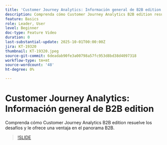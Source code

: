 ```yaml
---
title: 'Customer Journey Analytics: Información general de B2B edition'
description: Comprenda cómo Customer Journey Analytics B2B edition resuelve los desafíos y le ofrece una ventaja en el panorama B2B.
feature: Basics
role: Leader, User
level: Beginner
doc-type: Feature Video
duration: 0
last-substantial-update: 2025-10-01T00:00:00Z
jira: KT-19320
thumbnail: KT-19320.jpeg
source-git-commit: 6deadab90fe3a00798a57fc953d8bd38d4097318
workflow-type: tm+mt
source-wordcount: '48'
ht-degree: 0%

---
```



# Customer Journey Analytics: Información general de B2B edition

Comprenda cómo Customer Journey Analytics B2B edition resuelve los desafíos y le ofrece una ventaja en el panorama B2B.

>[!SLIDE](cja-b2b-overview)
